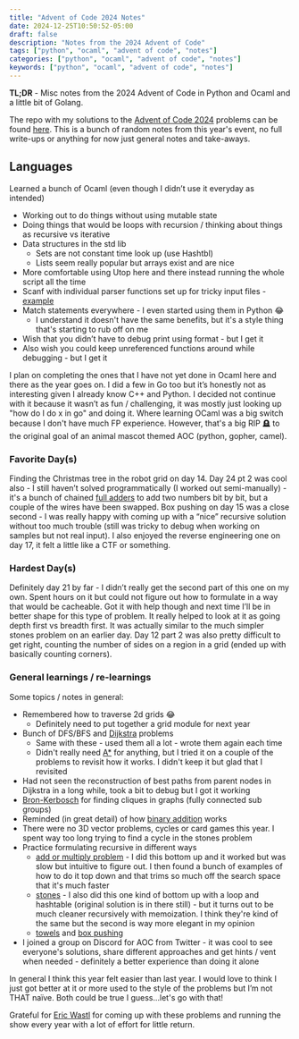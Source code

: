 ```yaml
---
title: "Advent of Code 2024 Notes"
date: 2024-12-25T10:50:52-05:00
draft: false
description: "Notes from the 2024 Advent of Code"
tags: ["python", "ocaml", "advent of code", "notes"]
categories: ["python", "ocaml", "advent of code", "notes"]
keywords: ["python", "ocaml", "advent of code", "notes"]
---
```


**TL;DR** - Misc notes from the 2024 Advent of Code in Python and Ocaml and a little bit of Golang.

The repo with my solutions to the [Advent of Code 2024](https://adventofcode.com/2024) problems can be found [here](https://github.com/heathhenley/AOC). This is a bunch of random notes from this year's event, no full write-ups or anything for now just general notes and take-aways.


## Languages
Learned a bunch of Ocaml (even though I didn’t use it everyday as intended)
- Working out to do things without using mutable state
- Doing things that would be loops with recursion / thinking about things as recursive vs iterative
- Data structures in the std lib
	- Sets are not constant time look up (use Hashtbl)
	- Lists seem really popular but arrays exist and are nice
- More comfortable using Utop here and there instead running the whole script all the time
- Scanf with individual parser functions set up for tricky input files - [example](https://github.com/heathhenley/AOC/blob/main/2024/day13/day13.ml#L5)
- Match statements everywhere - I even started using them in Python 😂
	- I understand it doesn't have the same benefits, but it's a style thing that's starting to rub off on me
- Wish that you didn’t have to debug print using format - but I get it
- Also wish you could keep unreferenced functions around while debugging - but I get it 

I plan on completing the ones that I have not yet done in Ocaml here and there as the year goes on. I did a few in Go too but it’s honestly not as interesting given I already know C++ and Python. I decided not continue with it because it wasn’t as fun / challenging, it was mostly just looking up "how do I do x in go" and doing it. Where learning OCaml was a big switch because I don't have much FP experience. However, that's a big RIP 🪦 to the original goal of an animal mascot themed AOC (python, gopher, camel).

### Favorite Day(s)
Finding the Christmas tree in the robot grid on day 14. Day 24 pt 2 was cool also - I still haven’t solved programmatically (I worked out semi-manually) - it's a bunch of chained [full adders](https://www.geeksforgeeks.org/full-adder-in-digital-logic/) to add two numbers bit by bit, but a couple of the wires have been swapped. Box pushing on day 15 was a close second - I was really happy with coming up with a “nice” recursive solution without too much trouble (still was tricky to debug when working on samples but not real input). I also enjoyed the reverse engineering one on day 17, it felt a little like a CTF or something. 

### Hardest Day(s)
Definitely day 21 by far - I didn’t really get the second part of this one on my own. Spent hours on it but could not figure out how to formulate in a way that would be cacheable. Got it with help though and next time I’ll be in better shape for this type of problem. It really helped to look at it as going depth first vs breadth first. It was actually similar to the much simpler stones problem on an earlier day. Day 12 part 2 was also pretty difficult to get right, counting the number of sides on a region in a grid (ended up with basically counting corners).

### General learnings / re-learnings
Some topics / notes in general:
- Remembered how to traverse 2d grids 😂
	- Definitely need to put together a grid module for next year
- Bunch of DFS/BFS and [Dijkstra](https://en.wikipedia.org/wiki/Dijkstra's_algorithm) problems
	- Same with these - used them all a lot - wrote them again each time
	- Didn't really need [A*](https://en.wikipedia.org/wiki/A*_search_algorithm) for anything, but I tried it on a couple of the problems to revisit how it works. I didn't keep it but glad that I revisited
- Had not seen the reconstruction of best paths from parent nodes in Dijkstra in a long while, took a bit to debug but I got it working
- [Bron-Kerbosch](https://en.wikipedia.org/wiki/Bron%E2%80%93Kerbosch_algorithm) for finding cliques in graphs (fully connected sub groups)
- Reminded (in great detail) of how [binary addition](https://www.geeksforgeeks.org/full-adder-in-digital-logic/) works
- There were no 3D vector problems, cycles or card games this year. I spent way too long trying to find a cycle in the stones problem
- Practice formulating recursive in different ways
  - [add or multiply problem](https://github.com/heathhenley/AOC/tree/main/2024/day7) - I did this bottom up and it worked but was slow but intuitive to figure out. I then found a bunch of examples of how to do it top down and that trims so much off the search space that it's much faster
  - [stones](https://github.com/heathhenley/AOC/blob/main/2024/day11/) - I also did this one kind of bottom up with a loop and hashtable (original solution is in there still) - but it turns out to be much cleaner recursively with memoization. I think they're kind of the same but the second is way more elegant in my opinion
  - [towels](https://github.com/heathhenley/AOC/tree/main/2024/day19) and [box pushing](https://github.com/heathhenley/AOC/tree/main/2024/day15)
- I joined a group on Discord for AOC from Twitter - it was cool to see everyone's solutions, share different approaches and get hints / vent when needed - definitely a better experience than doing it alone

In general I think this year felt easier than last year. I would love to think I just got better at it or more used to the style of the problems but I’m not THAT naïve. Both could be true I guess...let's go with that!

Grateful for [Eric Wastl](https://was.tl/) for coming up with these problems and running the show every year with a lot of effort for little return.